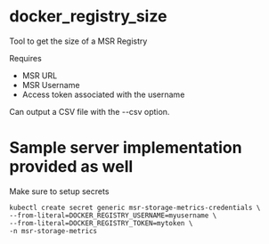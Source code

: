 # docker_registry_size
Tool to get the size of a MSR Registry

Requires
- MSR URL
- MSR Username
- Access token associated with the username

Can output a CSV file with the --csv option.

# Sample server implementation provided as well

Make sure to setup secrets
```
kubectl create secret generic msr-storage-metrics-credentials \
--from-literal=DOCKER_REGISTRY_USERNAME=myusername \
--from-literal=DOCKER_REGISTRY_TOKEN=mytoken \
-n msr-storage-metrics
```

